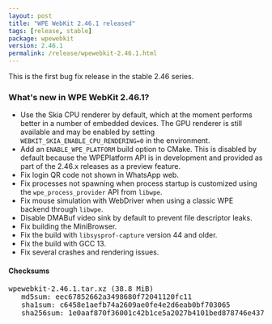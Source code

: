 ```yaml
---
layout: post
title: "WPE WebKit 2.46.1 released"
tags: [release, stable]
package: wpewebkit
version: 2.46.1
permalink: /release/wpewebkit-2.46.1.html
---
```


This is the first bug fix release in the stable 2.46 series.

### What's new in WPE WebKit 2.46.1?

- Use the Skia CPU renderer by default, which at the moment performs better
  in a number of embedded devices. The GPU renderer is still available and
  may be enabled by setting `WEBKIT_SKIA_ENABLE_CPU_RENDERING=0` in the
  environment.
- Add an `ENABLE_WPE_PLATFORM` build option to CMake. This is disabled by
  default because the WPEPlatform API is in development and provided as
  part of the 2.46.x releases as a preview feature.
- Fix login QR code not shown in WhatsApp web.
- Fix processes not spawning when process startup is customized using
  the `wpe_process_provider` API from `libwpe`.
- Fix mouse simulation with WebDriver when using a classic WPE backend
  through `libwpe`.
- Disable DMABuf video sink by default to prevent file descriptor leaks.
- Fix building the MiniBrowser.
- Fix the build with `libsysprof-capture` version 44 and older.
- Fix the build with GCC 13.
- Fix several crashes and rendering issues.

#### Checksums

<pre>
wpewebkit-2.46.1.tar.xz (38.8 MiB)
   md5sum: eec67852662a3498680f72041120fc11
   sha1sum: c6458e1aefb74a2609ae0fe4e2d6eab0bf703065
   sha256sum: 1e0aaf870f36001c42b1ce5a2027b4101bed878746e437cc6d6fed0693afe9ad
</pre>

